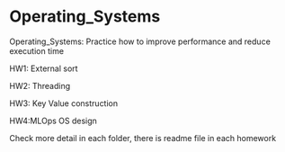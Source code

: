 # Operating_Systems
Operating_Systems: Practice how to improve performance and reduce execution time

HW1: External sort

HW2: Threading

HW3: Key Value construction

HW4:MLOps OS design

Check more detail in each folder, there is readme file in each homework
